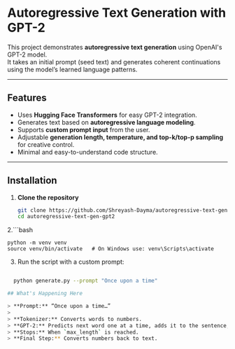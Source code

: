 # Autoregressive Text Generation with GPT-2

This project demonstrates **autoregressive text generation** using OpenAI's GPT-2 model.  
It takes an initial prompt (seed text) and generates coherent continuations using the model’s learned language patterns.

---

## Features
- Uses **Hugging Face Transformers** for easy GPT-2 integration.
- Generates text based on **autoregressive language modeling**.
- Supports **custom prompt input** from the user.
- Adjustable **generation length, temperature, and top-k/top-p sampling** for creative control.
- Minimal and easy-to-understand code structure.

---

## Installation

1. **Clone the repository**
   ```bash
   git clone https://github.com/Shreyash-Dayma/autoregressive-text-gen-gpt2.git
   cd autoregressive-text-gen-gpt2

2.```bash

    python -m venv venv
    source venv/bin/activate   # On Windows use: venv\Scripts\activate
    
3.  Run the script with a custom prompt:
```bash

  python generate.py --prompt "Once upon a time"

## What's Happening Here

> **Prompt:** “Once upon a time…”
>
> **Tokenizer:** Converts words to numbers.  
> **GPT-2:** Predicts next word one at a time, adds it to the sentence, then predicts again — autoregressive generation.  
> **Stops:** When `max_length` is reached.  
> **Final Step:** Converts numbers back to text.

